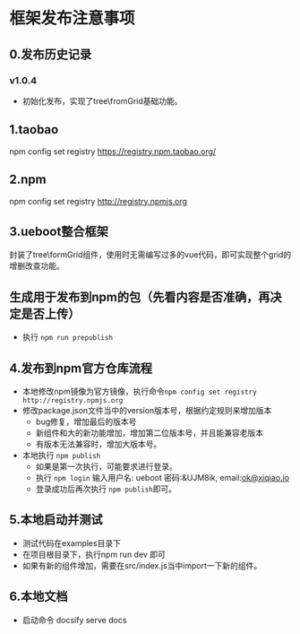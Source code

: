 # 框架发布注意事项


## 0.发布历史记录

### v1.0.4
  - 初始化发布，实现了tree\fromGrid基础功能。

## 1.taobao
npm config set registry https://registry.npm.taobao.org/
## 2.npm
npm config set registry http://registry.npmjs.org 

## 3.ueboot整合框架
封装了tree\formGrid组件，使用时无需编写过多的vue代码，即可实现整个grid的增删改查功能。

## 生成用于发布到npm的包（先看内容是否准确，再决定是否上传）
- 执行 `npm run prepublish`

## 4.发布到npm官方仓库流程
- 本地修改npm镜像为官方镜像，执行命令`npm config set registry http://registry.npmjs.org `
- 修改package.json文件当中的version版本号，根据约定规则来增加版本
  - bug修复，增加最后的版本号
  - 新组件和大的新功能增加，增加第二位版本号，并且能兼容老版本
  - 有版本无法兼容时，增加大版本号。
- 本地执行 `npm publish`
  - 如果是第一次执行，可能要求进行登录。
  - 执行 `npm login` 输入用户名: ueboot 密码:&UJM8ik,  email:ok@xiqiao.io
  - 登录成功后再次执行 `npm publish`即可。

## 5.本地启动并测试
- 测试代码在examples目录下
- 在项目根目录下，执行npm run dev 即可
- 如果有新的组件增加，需要在src/index.js当中import一下新的组件。

## 6.本地文档
- 启动命令 docsify serve docs


